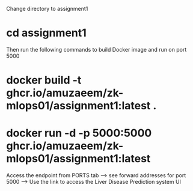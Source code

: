 Change directory to assignment1
# cd assignment1

Then run the following commands to build Docker image and run on port 5000
# docker build -t ghcr.io/amuzaeem/zk-mlops01/assignment1:latest .
# docker run -d -p 5000:5000 ghcr.io/amuzaeem/zk-mlops01/assignment1:latest

Access the endpoint from PORTS tab --> see forward addresses for port 5000 --> Use the link to access the Liver Disease Prediction system UI
